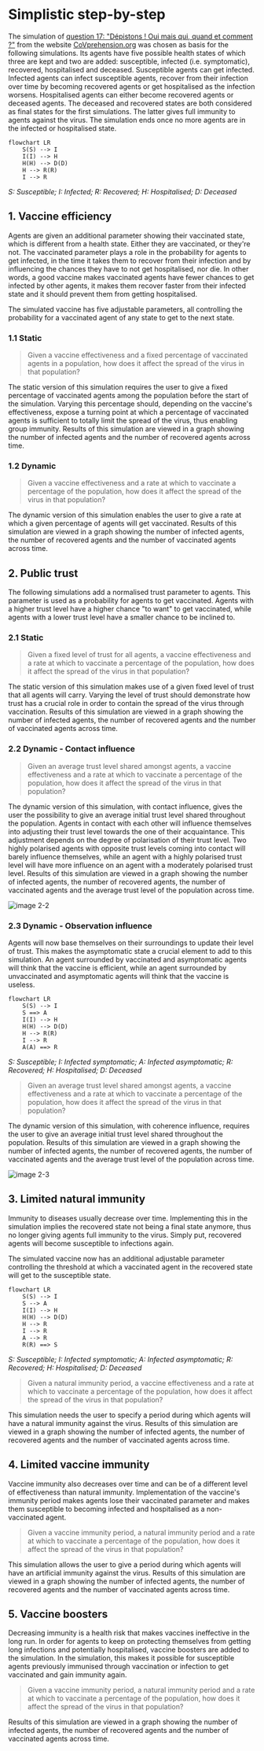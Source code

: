 # Simplistic step-by-step

The simulation of [question 17: "Dépistons ! Oui mais qui, quand et comment ?"](https://covprehension.org/2020/05/12/q17.html) from the website [CoVprehension.org](https://covprehension.org/) was chosen as basis for the following simulations. Its agents have five possible health states of which three are kept and two are added: susceptible, infected (i.e. symptomatic), recovered, hospitalised and deceased. Susceptible agents can get infected. Infected agents can infect susceptible agents, recover from their infection over time by becoming recovered agents or get hospitalised as the infection worsens. Hospitalised agents can either become recovered agents or deceased agents. The deceased and recovered states are both considered as final states for the first simulations. The latter gives full immunity to agents against the virus. The simulation ends once no more agents are in the infected or hospitalised state.

```mermaid
flowchart LR
    S(S) --> I
    I(I) --> H
    H(H) --> D(D)
    H --> R(R)
    I --> R
```
_S: Susceptible; I: Infected; R: Recovered; H: Hospitalised; D: Deceased_

## 1. Vaccine efficiency

Agents are given an additional parameter showing their vaccinated state, which is different from a health state. Either they are vaccinated, or they're not. The vaccinated parameter plays a role in the probability for agents to get infected, in the time it takes them to recover from their infection and by influencing the chances they have to not get hospitalised, nor die. In other words, a good vaccine makes vaccinated agents have fewer chances to get infected by other agents, it makes them recover faster from their infected state and it should prevent them from getting hospitalised.

The simulated vaccine has five adjustable parameters, all controlling the probability for a vaccinated agent of any state to get to the next state.

### 1.1 Static

>Given a vaccine effectiveness and a fixed percentage of vaccinated agents in a population, how does it affect the spread of the virus in that population?

The static version of this simulation requires the user to give a fixed percentage of vaccinated agents among the population before the start of the simulation. Varying this percentage should, depending on the vaccine's effectiveness, expose a turning point at which a percentage of vaccinated agents is sufficient to totally limit the spread of the virus, thus enabling group immunity. Results of this simulation are viewed in a graph showing the number of infected agents and the number of recovered agents across time.

### 1.2 Dynamic

>Given a vaccine effectiveness and a rate at which to vaccinate a percentage of the population, how does it affect the spread of the virus in that population?

The dynamic version of this simulation enables the user to give a rate at which a given percentage of agents will get vaccinated. Results of this simulation are viewed in a graph showing the number of infected agents, the number of recovered agents and the number of vaccinated agents across time.

## 2. Public trust

The following simulations add a normalised trust parameter to agents. This parameter is used as a probability for agents to get vaccinated. Agents with a higher trust level have a higher chance "to want" to get vaccinated, while agents with a lower trust level have a smaller chance to be inclined to.

### 2.1 Static

>Given a fixed level of trust for all agents, a vaccine effectiveness and a rate at which to vaccinate a percentage of the population, how does it affect the spread of the virus in that population?

The static version of this simulation makes use of a given fixed level of trust that all agents will carry. Varying the level of trust should demonstrate how trust has a crucial role in order to contain the spread of the virus through vaccination. Results of this simulation are viewed in a graph showing the number of infected agents, the number of recovered agents and the number of vaccinated agents across time.

### 2.2 Dynamic - Contact influence

>Given an average trust level shared amongst agents, a vaccine effectiveness and a rate at which to vaccinate a percentage of the population, how does it affect the spread of the virus in that population?

The dynamic version of this simulation, with contact influence, gives the user the possibility to give an average initial trust level shared throughout the population. Agents in contact with each other will influence themselves into adjusting their trust level towards the one of their acquaintance. This adjustment depends on the degree of polarisation of their trust level. Two highly polarised agents with opposite trust levels coming into contact will barely influence themselves, while an agent with a highly polarised trust level will have more influence on an agent with a moderately polarised trust level. Results of this simulation are viewed in a graph showing the number of infected agents, the number of recovered agents, the number of vaccinated agents and the average trust level of the population across time.

![image 2-2](images/2-2.drawio.png)

### 2.3 Dynamic - Observation influence

Agents will now base themselves on their surroundings to update their level of trust. This makes the asymptomatic state a crucial element to add to this simulation. An agent surrounded by vaccinated and asymptomatic agents will think that the vaccine is efficient, while an agent surrounded by unvaccinated and asymptomatic agents will think that the vaccine is useless.

```mermaid
flowchart LR
    S(S) --> I
    S ==> A
    I(I) --> H
    H(H) --> D(D)
    H --> R(R)
    I --> R
    A(A) ==> R
```
_S: Susceptible; I: Infected symptomatic; A: Infected asymptomatic; R: Recovered; H: Hospitalised; D: Deceased_

>Given an average trust level shared amongst agents, a vaccine effectiveness and a rate at which to vaccinate a percentage of the population, how does it affect the spread of the virus in that population?

The dynamic version of this simulation, with coherence influence, requires the user to give an average initial trust level shared throughout the population. Results of this simulation are viewed in a graph showing the number of infected agents, the number of recovered agents, the number of vaccinated agents and the average trust level of the population across time.


![image 2-3](images/2-3.drawio.png)

## 3. Limited natural immunity

Immunity to diseases usually decrease over time. Implementing this in the simulation implies the recovered state not being a final state anymore, thus no longer giving agents full immunity to the virus. Simply put, recovered agents will become susceptible to infections again.

The simulated vaccine now has an additional adjustable parameter controlling the threshold at which a vaccinated agent in the recovered state will get to the susceptible state.

```mermaid
flowchart LR
    S(S) --> I
    S --> A
    I(I) --> H
    H(H) --> D(D)
    H --> R
    I --> R
    A --> R
    R(R) ==> S
```
_S: Susceptible; I: Infected symptomatic; A: Infected asymptomatic; R: Recovered; H: Hospitalised; D: Deceased_

>Given a natural immunity period, a vaccine effectiveness and a rate at which to vaccinate a percentage of the population, how does it affect the spread of the virus in that population?

This simulation needs the user to specify a period during which agents will have a natural immunity against the virus. Results of this simulation are viewed in a graph showing the number of infected agents, the number of recovered agents and the number of vaccinated agents across time.

## 4. Limited vaccine immunity

Vaccine immunity also decreases over time and can be of a different level of effectiveness than natural immunity. Implementation of the vaccine's immunity period makes agents lose their vaccinated parameter and makes them susceptible to becoming infected and hospitalised as a non-vaccinated agent.

>Given a vaccine immunity period, a natural immunity period and a rate at which to vaccinate a percentage of the population, how does it affect the spread of the virus in that population?

This simulation allows the user to give a period during which agents will have an artificial immunity against the virus. Results of this simulation are viewed in a graph showing the number of infected agents, the number of recovered agents and the number of vaccinated agents across time.

## 5. Vaccine boosters

Decreasing immunity is a health risk that makes vaccines ineffective in the long run. In order for agents to keep on protecting themselves from getting long infections and potentially hospitalised, vaccine boosters are added to the simulation. In the simulation, this makes it possible for susceptible agents previously immunised through vaccination or infection to get vaccinated and gain immunity again.

>Given a vaccine immunity period, a natural immunity period and a rate at which to vaccinate a percentage of the population, how does it affect the spread of the virus in that population?

Results of this simulation are viewed in a graph showing the number of infected agents, the number of recovered agents and the number of vaccinated agents across time.

